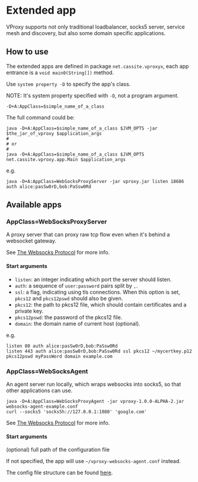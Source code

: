 # Extended app

VProxy supports not only traditional loadbalancer, socks5 server, service mesh and discovery, but also some domain specific applications.

## How to use

The extended apps are defined in package `net.cassite.vproxyx`, each app entrance is a `void main0(String[])` method.

Use `system property -D` to specify the app's class.

NOTE: It's system property specified with `-D`, not a program argument.

```shell
-D+A:AppClass=$simple_name_of_a_class
```

The full command could be:

```shell
java -D+A:AppClass=$simple_name_of_a_class $JVM_OPTS -jar $the_jar_of_vproxy $application_args
#
# or
#
java -D+A:AppClass=$simple_name_of_a_class $JVM_OPTS net.cassite.vproxy.app.Main $application_args
```

e.g.

```
java -D+A:AppClass=WebSocksProxyServer -jar vproxy.jar listen 18686 auth alice:pasSw0rD,bob:PaSsw0Rd
```

## Available apps

### AppClass=WebSocksProxyServer

A proxy server that can proxy raw tcp flow even when it's behind a websocket gateway.

See [The Websocks Protocol](https://github.com/wkgcass/vproxy/blob/master/doc/websocks.md) for more info.

#### Start arguments

* `listen`: an integer indicating which port the server should listen.
* `auth`: a sequence of `user:password` pairs split by `,`.
* `ssl`: a flag, indicating using tls connections. When this option is set, `pkcs12` and `pkcs12pswd` should also be given.
* `pkcs12`: the path to pkcs12 file, which should contain certificates and a private key.
* `pkcs12pswd`: the password of the pkcs12 file.
* `domain`: the domain name of current host (optional).

e.g.

```
listen 80 auth alice:pasSw0rD,bob:PaSsw0Rd
listen 443 auth alice:pasSw0rD,bob:PaSsw0Rd ssl pkcs12 ~/mycertkey.p12 pkcs12pswd myPassWord domain example.com
```

### AppClass=WebSocksAgent

An agent server run locally, which wraps websocks into socks5, so that other applications can use.
```
java -D+A:AppClass=WebSocksProxyAgent -jar vproxy-1.0.0-ALPHA-2.jar websocks-agent-example.conf
curl --socks5 'socks5h://127.0.0.1:1080' 'google.com'
```


See [The Websocks Protocol](https://github.com/wkgcass/vproxy/blob/master/doc/websocks.md) for more info.

#### Start arguments

(optional) full path of the configuration file

If not specified, the app will use `~/vproxy-websocks-agent.conf` instead.

The config file structure can be found [here](https://github.com/wkgcass/vproxy/blob/master/src/test/resources/websocks-agent-example.conf).
